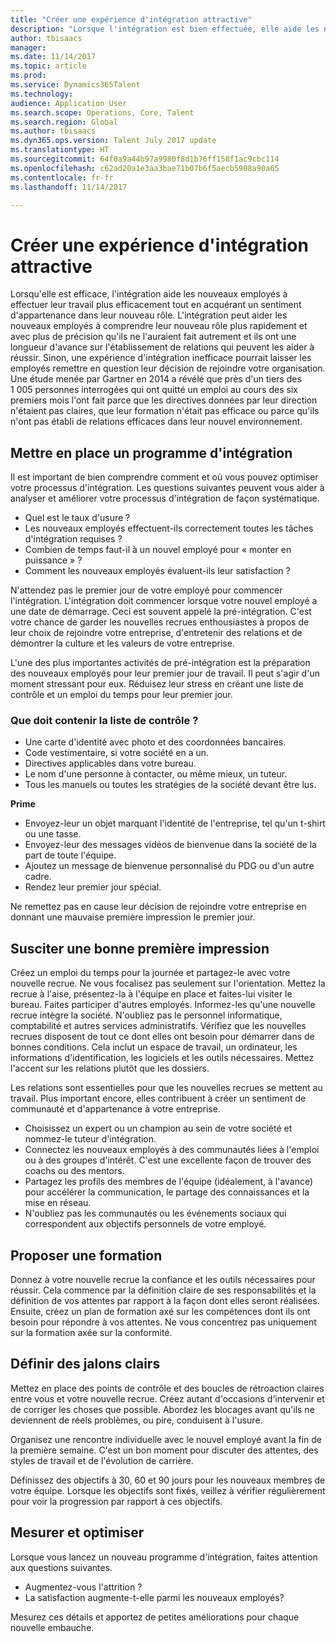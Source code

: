 ```yaml
---
title: "Créer une expérience d'intégration attractive"
description: "Lorsque l'intégration est bien effectuée, elle aide les nouveaux employés à avoir un sentiment d'appartenance dans leur nouvelle organisation."
author: tbisaacs
manager: 
ms.date: 11/14/2017
ms.topic: article
ms.prod: 
ms.service: Dynamics365Talent
ms.technology: 
audience: Application User
ms.search.scope: Operations, Core, Talent
ms.search.region: Global
ms.author: tbisaacs
ms.dyn365.ops.version: Talent July 2017 update
ms.translationtype: HT
ms.sourcegitcommit: 64f0a9a44b97a9980f8d1b76ff158f1ac9cbc114
ms.openlocfilehash: c62ad20a1e3aa3bae71b07b6f5aecb5908a90a65
ms.contentlocale: fr-fr
ms.lasthandoff: 11/14/2017

---
```


# <a name="create-an-engaging-onboarding-experience"></a>Créer une expérience d'intégration attractive

Lorsqu'elle est efficace, l'intégration aide les nouveaux employés à effectuer leur travail plus efficacement tout en acquérant un sentiment d'appartenance dans leur nouveau rôle. L'intégration peut aider les nouveaux employés à comprendre leur nouveau rôle plus rapidement et avec plus de précision qu'ils ne l'auraient fait autrement et ils ont une longueur d'avance sur l'établissement de relations qui peuvent les aider à réussir. Sinon, une expérience d'intégration inefficace pourrait laisser les employés remettre en question leur décision de rejoindre votre organisation. Une étude menée par Gartner en 2014 a révélé que près d'un tiers des 1 005 personnes interrogées qui ont quitté un emploi au cours des six premiers mois l'ont fait parce que les directives données par leur direction n'étaient pas claires, que leur formation n'était pas efficace ou parce qu'ils n'ont pas établi de relations efficaces dans leur nouvel environnement.

## <a name="have-an-onboarding-program-in-place"></a>Mettre en place un programme d'intégration
Il est important de bien comprendre comment et où vous pouvez optimiser votre processus d'intégration. Les questions suivantes peuvent vous aider à analyser et améliorer votre processus d'intégration de façon systématique.

- Quel est le taux d'usure ?
- Les nouveaux employés effectuent-ils correctement toutes les tâches d'intégration requises ?
- Combien de temps faut-il à un nouvel employé pour « monter en puissance » ?
- Comment les nouveaux employés évaluent-ils leur satisfaction ?

N'attendez pas le premier jour de votre employé pour commencer l'intégration. L'intégration doit commencer lorsque votre nouvel employé a une date de démarrage. Ceci est souvent appelé la pré-intégration. C'est votre chance de garder les nouvelles recrues enthousiastes à propos de leur choix de rejoindre votre entreprise, d'entretenir des relations et de démontrer la culture et les valeurs de votre entreprise.

L'une des plus importantes activités de pré-intégration est la préparation des nouveaux employés pour leur premier jour de travail. Il peut s'agir d'un moment stressant pour eux. Réduisez leur stress en créant une liste de contrôle et un emploi du temps pour leur premier jour.

### <a name="what-to-include-in-a-checklist"></a>Que doit contenir la liste de contrôle ?

- Une carte d'identité avec photo et des coordonnées bancaires.
- Code vestimentaire, si votre société en a un.
- Directives applicables dans votre bureau.
- Le nom d'une personne à contacter, ou même mieux, un tuteur.
- Tous les manuels ou toutes les stratégies de la société devant être lus.

**Prime**

- Envoyez-leur un objet marquant l'identité de l'entreprise, tel qu'un t-shirt ou une tasse.
- Envoyez-leur des messages vidéos de bienvenue dans la société de la part de toute l'équipe.
- Ajoutez un message de bienvenue personnalisé du PDG ou d'un autre cadre.
- Rendez leur premier jour spécial.

Ne remettez pas en cause leur décision de rejoindre votre entreprise en donnant une mauvaise première impression le premier jour.

## <a name="create-a-good-first-impression"></a>Susciter une bonne première impression

Créez un emploi du temps pour la journée et partagez-le avec votre nouvelle recrue. Ne vous focalisez pas seulement sur l'orientation. Mettez la recrue à l'aise, présentez-la à l'équipe en place et faites-lui visiter le bureau. Faites participer d'autres employés. Informez-les qu'une nouvelle recrue intègre la société. N'oubliez pas le personnel informatique, comptabilité et autres services administratifs. Vérifiez que les nouvelles recrues disposent de tout ce dont elles ont besoin pour démarrer dans de bonnes conditions. Cela inclut un espace de travail, un ordinateur, les informations d'identification, les logiciels et les outils nécessaires. Mettez l'accent sur les relations plutôt que les dossiers.

Les relations sont essentielles pour que les nouvelles recrues se mettent au travail. Plus important encore, elles contribuent à créer un sentiment de communauté et d'appartenance à votre entreprise.

- Choisissez un expert ou un champion au sein de votre société et nommez-le tuteur d'intégration.
- Connectez les nouveaux employés à des communautés liées à l'emploi ou à des groupes d'intérêt. C'est une excellente façon de trouver des coachs ou des mentors.
- Partagez les profils des membres de l'équipe (idéalement, à l'avance) pour accélérer la communication, le partage des connaissances et la mise en réseau.
- N'oubliez pas les communautés ou les événements sociaux qui correspondent aux objectifs personnels de votre employé.

## <a name="provide-training"></a>Proposer une formation

Donnez à votre nouvelle recrue la confiance et les outils nécessaires pour réussir. Cela commence par la définition claire de ses responsabilités et la définition de vos attentes par rapport à la façon dont elles seront réalisées. Ensuite, créez un plan de formation axé sur les compétences dont ils ont besoin pour répondre à vos attentes. Ne vous concentrez pas uniquement sur la formation axée sur la conformité.

## <a name="set-clear-milestones"></a>Définir des jalons clairs

Mettez en place des points de contrôle et des boucles de rétroaction claires entre vous et votre nouvelle recrue. Créez autant d'occasions d'intervenir et de corriger les choses que possible. Abordez les blocages avant qu'ils ne deviennent de réels problèmes, ou pire, conduisent à l'usure.

Organisez une rencontre individuelle avec le nouvel employé avant la fin de la première semaine. C'est un bon moment pour discuter des attentes, des styles de travail et de l'évolution de carrière.

Définissez des objectifs à 30, 60 et 90 jours pour les nouveaux membres de votre équipe. Lorsque les objectifs sont fixés, veillez à vérifier régulièrement pour voir la progression par rapport à ces objectifs.

## <a name="measure-and-optimize"></a>Mesurer et optimiser

Lorsque vous lancez un nouveau programme d'intégration, faites attention aux questions suivantes. 

- Augmentez-vous l'attrition ?
- La satisfaction augmente-t-elle parmi les nouveaux employés? 

Mesurez ces détails et apportez de petites améliorations pour chaque nouvelle embauche.


